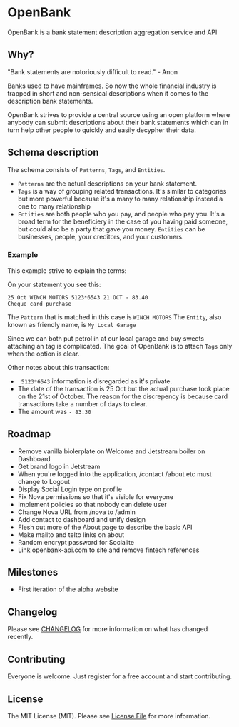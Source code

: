 # OpenBank

OpenBank is a bank statement description aggregation service and API

## Why?

"Bank statements are notoriously difficult to read." - Anon

Banks used to have mainframes. So now the whole financial industry is trapped in short and non-sensical descriptions when it comes to the description bank statements.

OpenBank strives to provide a central source using an open platform where anybody can submit descriptions about their bank statements which can in turn help other people to quickly and easily decypher their data.

## Schema description

The schema consists of `Patterns`, `Tags`, and `Entities`.

- `Patterns` are the actual descriptions on your bank statement.
- `Tags` is a way of grouping related transactions. It's similar to categories but more powerful because it's a many to many relationship instead a one to many relationship
- `Entities` are both people who you pay, and people who pay you. It's a broad term for the beneficiery in the case of you having paid someone, but could also be a party that gave you money. `Entities` can be businesses, people, your creditors, and your customers.

### Example

This example strive to explain the terms:

On your statement you see this:

```
25 Oct WINCH MOTORS 5123*6543 21 OCT - 83.40
Cheque card purchase
```

The `Pattern` that is matched in this case is `WINCH MOTORS`
The `Entity`, also known as friendly name, is `My Local Garage`

Since we can both put petrol in at our local garage and buy sweets attaching an tag is complicated. The goal of OpenBank is to attach `Tags` only when the option is clear.

Other notes about this transaction:

- ` 5123*6543` information is disregarded as it's private.
- The date of the transaction is 25 Oct but the actual purchase took place on the 21st of October. The reason for the discrepency is because card transactions take a number of days to clear.
- The amount was `- 83.30`

## Roadmap

- Remove vanilla biolerplate on Welcome and Jetstream boiler on Dashboard
- Get brand logo in Jetstream
- When you're logged into the application, /contact /about etc must change to Logout
- Display Social Login type on profile
- Fix Nova permissions so that it's visible for everyone
- Implement policies so that nobody can delete user
- Change Nova URL from /nova to /admin
- Add contact to dashboard and unify design
- Flesh out more of the About page to describe the basic API
- Make mailto and telto links on about
- Random encrypt password for Socialite
- Link openbank-api.com to site and remove fintech references

## Milestones

- First iteration of the alpha website

## Changelog

Please see [CHANGELOG](CHANGELOG.md) for more information on what has changed recently.

## Contributing

Everyone is welcome. Just register for a free account and start contributing.

## License

The MIT License (MIT). Please see [License File](LICENSE.md) for more information.